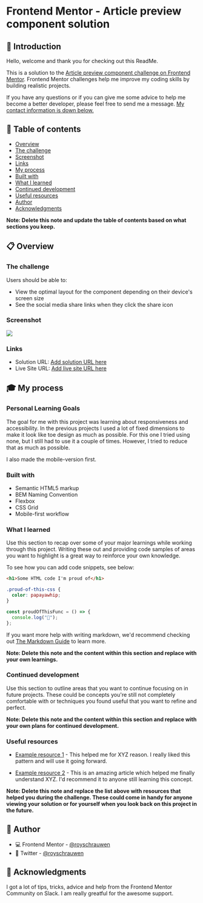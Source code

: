 # Frontend Mentor - Article preview component solution

## 👋 Introduction

Hello, welcome and thank you for checking out this ReadMe.

This is a solution to the [Article preview component challenge on Frontend Mentor](https://www.frontendmentor.io/challenges/article-preview-component-dYBN_pYFT).
Frontend Mentor challenges help me improve my coding skills by building realistic projects.

If you have any questions or if you can give me some advice to help me become a better developer, please feel free to send me a message. [My contact information is down below.](#-author)

## 📑 Table of contents

- [Overview](#-overview)
- [The challenge](#the-challenge)
- [Screenshot](#screenshot)
- [Links](#links)
- [My process](#-my-process)
- [Built with](#built-with)
- [What I learned](#what-i-learned)
- [Continued development](#continued-development)
- [Useful resources](#useful-resources)
- [Author](#-author)
- [Acknowledgments](#-acknowledgments)

**Note: Delete this note and update the table of contents based on what sections you keep.**

## 📋 Overview

### The challenge

Users should be able to:

- View the optimal layout for the component depending on their device's screen size
- See the social media share links when they click the share icon

### Screenshot

![](./screenshot.jpg)

### Links

- Solution URL: [Add solution URL here](https://your-solution-url.com)
- Live Site URL: [Add live site URL here](https://your-live-site-url.com)

## 🎓 My process

### Personal Learning Goals

The goal for me with this project was learning about responsiveness and accessibility. In the previous projects I used a lot of fixed dimensions to make it look like toe design as much as possible. For this one I tried using none, but I still had to use it a couple of times. However, I tried to reduce that as much as possible.

I also made the mobile-version first.

### Built with

- Semantic HTML5 markup
- BEM Naming Convention
- Flexbox
- CSS Grid
- Mobile-first workflow

### What I learned

Use this section to recap over some of your major learnings while working through this project. Writing these out and providing code samples of areas you want to highlight is a great way to reinforce your own knowledge.

To see how you can add code snippets, see below:

```html
<h1>Some HTML code I'm proud of</h1>
```

```css
.proud-of-this-css {
  color: papayawhip;
}
```

```js
const proudOfThisFunc = () => {
  console.log("🎉");
};
```

If you want more help with writing markdown, we'd recommend checking out [The Markdown Guide](https://www.markdownguide.org/) to learn more.

**Note: Delete this note and the content within this section and replace with your own learnings.**

### Continued development

Use this section to outline areas that you want to continue focusing on in future projects. These could be concepts you're still not completely comfortable with or techniques you found useful that you want to refine and perfect.

**Note: Delete this note and the content within this section and replace with your own plans for continued development.**

### Useful resources

- [Example resource 1](https://www.example.com) - This helped me for XYZ reason. I really liked this pattern and will use it going forward.

- [Example resource 2](https://www.example.com) - This is an amazing article which helped me finally understand XYZ. I'd recommend it to anyone still learning this concept.

**Note: Delete this note and replace the list above with resources that helped you during the challenge. These could come in handy for anyone viewing your solution or for yourself when you look back on this project in the future.**

## 📧 Author

- 💻️ Frontend Mentor - [@royschrauwen](https://www.frontendmentor.io/profile/royschrauwen)
- 🍗 Twitter - [@royschrauwen](https://www.twitter.com/royschrauwen)

## 🙏 Acknowledgments

I got a lot of tips, tricks, advice and help from the Frontend Mentor Community on Slack. I am really greatful for the awesome support.
